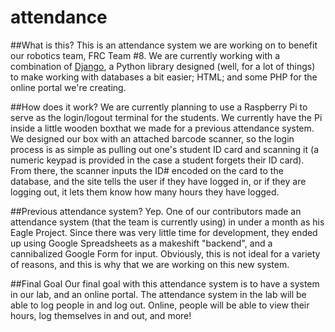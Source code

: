 # attendance

##What is this?
This is an attendance system we are working on to benefit our robotics team, FRC Team \#8. We are currently working with a combination of [Django](https://www.djangoproject.com/), a Python library designed (well, for a lot of things) to make working with databases a bit easier; HTML; and some PHP for the online portal we're creating.

##How does it work?
We are currently planning to use a Raspberry Pi to serve as the login/logout terminal for the students. We currently have the Pi inside a little wooden boxthat we made for a previous attendance system. We designed our box with an attached barcode scanner, so the login process is as simple as pulling out one's student ID card and scanning it (a numeric keypad is provided in the case a student forgets their ID card). From there, the scanner inputs the ID# encoded on the card to the database, and the site tells the user if they have logged in, or if they are logging out, it lets them know how many hours they have logged.

##Previous attendance system?
Yep. One of our contributors made an attendance system (that the team is currently using) in under a month as his Eagle Project. Since there was very little time for development, they ended up using Google Spreadsheets as a makeshift "backend", and a cannibalized Google Form for input. Obviously, this is not ideal for a variety of reasons, and this is why that we are working on this new system.

##Final Goal
Our final goal with this attendance system is to have a system in our lab, and an online portal.  The attendance system in the lab will be able to log people in and log out.  Online, people will be able to view their hours, log themselves in and out, and more!
